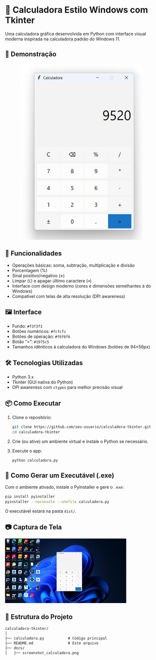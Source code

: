 # 🧮 Calculadora Estilo Windows com Tkinter

Uma calculadora gráfica desenvolvida em Python com interface visual moderna inspirada na calculadora padrão do Windows 11.

## 🚀 Demonstração

<p align="center">
  <img src="docs/demo.png" width="402" height="580" alt="Demonstração da Calculadora Tkinter"/>
</p>

## 🚀 Funcionalidades

- Operações básicas: soma, subtração, multiplicação e divisão
- Porcentagem (%)
- Sinal positivo/negativo (±)
- Limpar (`C`) e apagar último caractere (`⌫`)
- Interface com design moderno (cores e dimensões semelhantes à do Windows)
- Compatível com telas de alta resolução (DPI awareness)

## 🖼️ Interface

- Fundo: `#f3f3f3`
- Botões numéricos: `#fcfcfc`
- Botões de operação: `#f6f6f6`
- Botão “=”: `#1975c5`
- Tamanhos idênticos à calculadora do Windows (botões de 94×56px)

## 🛠️ Tecnologias Utilizadas

- Python 3.x
- Tkinter (GUI nativa do Python)
- DPI awareness com `ctypes` para melhor precisão visual

## 📦 Como Executar

1. Clone o repositório:
   ```bash
   git clone https://github.com/seu-usuario/calculadora-tkinter.git
   cd calculadora-tkinter
   ```

2. Crie (ou ative) um ambiente virtual e instale o Python se necessário.

3. Execute o app:
   ```bash
   python calculadora.py
   ```

## 🧪 Como Gerar um Executável (.exe)

Com o ambiente ativado, instale o PyInstaller e gere o `.exe`:

```bash
pip install pyinstaller
pyinstaller --noconsole --onefile calculadora.py
```

O executável estará na pasta `dist/`.

## 📷 Captura de Tela

<img src="docs/screenshot_calculadora.png" width="400"/>

## 📁 Estrutura do Projeto

```
calculadora-tkinter/
│
├── calculadora.py           # Código principal
├── README.md                # Este arquivo
├── docs/
│   ├── screenshot_calculadora.png
```
